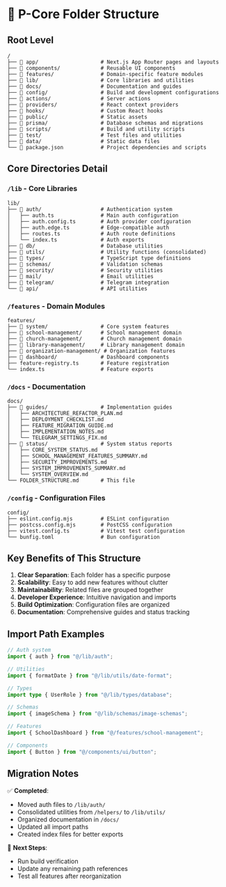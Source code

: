 # 📁 P-Core Folder Structure

## Root Level
```
/
├── 📁 app/                    # Next.js App Router pages and layouts
├── 📁 components/             # Reusable UI components
├── 📁 features/               # Domain-specific feature modules
├── 📁 lib/                    # Core libraries and utilities
├── 📁 docs/                   # Documentation and guides
├── 📁 config/                 # Build and development configurations
├── 📁 actions/                # Server actions
├── 📁 providers/              # React context providers
├── 📁 hooks/                  # Custom React hooks
├── 📁 public/                 # Static assets
├── 📁 prisma/                 # Database schemas and migrations
├── 📁 scripts/                # Build and utility scripts
├── 📁 test/                   # Test files and utilities
├── 📁 data/                   # Static data files
└── 📄 package.json            # Project dependencies and scripts
```

## Core Directories Detail

### `/lib` - Core Libraries
```
lib/
├── 📁 auth/                   # Authentication system
│   ├── auth.ts               # Main auth configuration
│   ├── auth.config.ts        # Auth provider configuration
│   ├── auth.edge.ts          # Edge-compatible auth
│   ├── routes.ts             # Auth route definitions
│   └── index.ts              # Auth exports
├── 📁 db/                     # Database utilities
├── 📁 utils/                  # Utility functions (consolidated)
├── 📁 types/                  # TypeScript type definitions
├── 📁 schemas/                # Validation schemas
├── 📁 security/               # Security utilities
├── 📁 mail/                   # Email utilities
├── 📁 telegram/               # Telegram integration
└── 📁 api/                    # API utilities
```

### `/features` - Domain Modules
```
features/
├── 📁 system/                 # Core system features
├── 📁 school-management/      # School management domain
├── 📁 church-management/      # Church management domain
├── 📁 library-management/     # Library management domain
├── 📁 organization-management/ # Organization features
├── 📁 dashboard/              # Dashboard components
├── feature-registry.ts       # Feature registration
└── index.ts                  # Feature exports
```

### `/docs` - Documentation
```
docs/
├── 📁 guides/                 # Implementation guides
│   ├── ARCHITECTURE_REFACTOR_PLAN.md
│   ├── DEPLOYMENT_CHECKLIST.md
│   ├── FEATURE_MIGRATION_GUIDE.md
│   ├── IMPLEMENTATION_NOTES.md
│   └── TELEGRAM_SETTINGS_FIX.md
├── 📁 status/                 # System status reports
│   ├── CORE_SYSTEM_STATUS.md
│   ├── SCHOOL_MANAGEMENT_FEATURES_SUMMARY.md
│   ├── SECURITY_IMPROVEMENTS.md
│   ├── SYSTEM_IMPROVEMENTS_SUMMARY.md
│   └── SYSTEM_OVERVIEW.md
└── FOLDER_STRUCTURE.md       # This file
```

### `/config` - Configuration Files
```
config/
├── eslint.config.mjs         # ESLint configuration
├── postcss.config.mjs        # PostCSS configuration
├── vitest.config.ts          # Vitest test configuration
└── bunfig.toml               # Bun configuration
```

## Key Benefits of This Structure

1. **Clear Separation**: Each folder has a specific purpose
2. **Scalability**: Easy to add new features without clutter
3. **Maintainability**: Related files are grouped together
4. **Developer Experience**: Intuitive navigation and imports
5. **Build Optimization**: Configuration files are organized
6. **Documentation**: Comprehensive guides and status tracking

## Import Path Examples

```typescript
// Auth system
import { auth } from "@/lib/auth";

// Utilities
import { formatDate } from "@/lib/utils/date-format";

// Types
import type { UserRole } from "@/lib/types/database";

// Schemas
import { imageSchema } from "@/lib/schemas/image-schemas";

// Features
import { SchoolDashboard } from "@/features/school-management";

// Components
import { Button } from "@/components/ui/button";
```

## Migration Notes

✅ **Completed**:
- Moved auth files to `/lib/auth/`
- Consolidated utilities from `/helpers/` to `/lib/utils/`
- Organized documentation in `/docs/`
- Updated all import paths
- Created index files for better exports

🔧 **Next Steps**:
- Run build verification
- Update any remaining path references
- Test all features after reorganization
